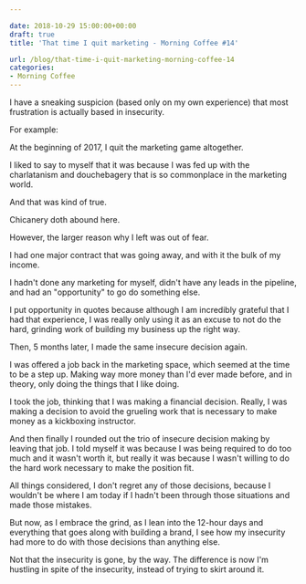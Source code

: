 ```yaml
---

date: 2018-10-29 15:00:00+00:00
draft: true
title: 'That time I quit marketing - Morning Coffee #14'

url: /blog/that-time-i-quit-marketing-morning-coffee-14
categories:
- Morning Coffee
---
```




 


I have a sneaking suspicion (based only on my own experience) that most frustration is actually based in insecurity.  

For example:  

At the beginning of 2017, I quit the marketing game altogether.  

I liked to say to myself that it was because I was fed up with the charlatanism and douchebagery that is so commonplace in the marketing world.  

And that was kind of true.   

Chicanery doth abound here.  

However, the larger reason why I left was out of fear.  

I had one major contract that was going away, and with it the bulk of my income.   

I hadn't done any marketing for myself, didn't have any leads in the pipeline, and had an "opportunity" to go do something else.  

I put opportunity in quotes because although I am incredibly grateful that I had that experience, I was really only using it as an excuse to not do the hard, grinding work of building my business up the right way.   

Then, 5 months later, I made the same insecure decision again.  

I was offered a job back in the marketing space, which seemed at the time to be a step up. Making way more money than I'd ever made before, and in theory, only doing the things that I like doing.  

I took the job, thinking that I was making a financial decision. Really, I was making a decision to avoid the grueling work that is necessary to make money as a kickboxing instructor.  

And then finally I rounded out the trio of insecure decision making by leaving that job. I told myself it was because I was being required to do too much and it wasn't worth it, but really it was because I wasn't willing to do the hard work necessary to make the position fit.  

All things considered, I don't regret any of those decisions, because I wouldn't be where I am today if I hadn't been through those situations and made those mistakes.  

But now, as I embrace the grind, as I lean into the 12-hour days and everything that goes along with building a brand, I see how my insecurity had more to do with those decisions than anything else.  

Not that the insecurity is gone, by the way. The difference is now I'm hustling in spite of the insecurity, instead of trying to skirt around it.
